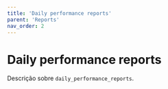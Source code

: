```yaml
---
title: 'Daily performance reports'
parent: 'Reports'
nav_order: 2
---
```


# Daily performance reports

Descrição sobre `daily_performance_reports`.
